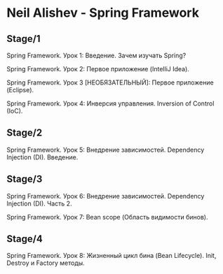# Neil Alishev - Spring Framework


## Stage/1

Spring Framework. Урок 1: Введение. Зачем изучать Spring?

Spring Framework. Урок 2: Первое приложение (IntelliJ Idea).

Spring Framework. Урок 3 [НЕОБЯЗАТЕЛЬНЫЙ]: Первое приложение (Eclipse).

Spring Framework. Урок 4: Инверсия управления. Inversion of Control (IoC).

## Stage/2

Spring Framework. Урок 5: Внедрение зависимостей. Dependency Injection (DI). Введение.

## Stage/3

Spring Framework. Урок 6: Внедрение зависимостей. Dependency Injection (DI). Часть 2.

Spring Framework. Урок 7: Bean scope (Область видимости бинов).

## Stage/4

Spring Framework. Урок 8: Жизненный цикл бина (Bean Lifecycle). Init, Destroy и Factory методы.

